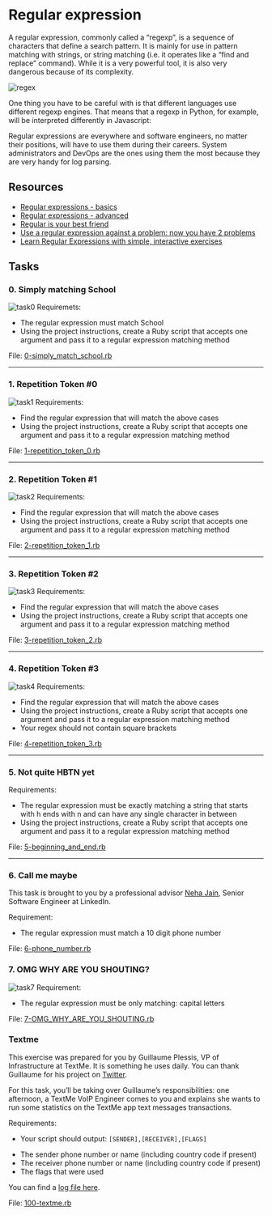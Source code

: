 # Regular expression
A regular expression, commonly called a “regexp”, is a sequence of characters that define a search pattern.  It is mainly for use in pattern matching with strings, or string matching (i.e. it operates like a “find and replace” command). While it is a very powerful tool, it is also very dangerous because of its complexity.

![regex](https://intranet.alxswe.com/images/contents/sysadmin/concepts/29/regex_now_2_problems.jpg)

One thing you have to be careful with is that different languages use different regexp engines. That means that a regexp in Python, for example, will be interpreted differently in Javascript:

Regular expressions are everywhere and software engineers, no matter their positions, will have to use them during their careers. System administrators and DevOps are the ones using them the most because they are very handy for log parsing.

## Resources
* [Regular expressions - basics](https://www.slideshare.net/neha_jain/introducing-regular-expressions)
* [Regular expressions - advanced](https://www.slideshare.net/neha_jain/advanced-regular-expressions-80296518)
* [Regular is your best friend](https://rubular.com/)
* [Use a regular expression against a problem: now you have 2 problems](https://blog.codinghorror.com/regular-expressions-now-you-have-two-problems/)
* [Learn Regular Expressions with simple, interactive exercises](https://regexone.com/)

## Tasks
### 0. Simply matching School
![task0](https://s3.amazonaws.com/alx-intranet.hbtn.io/uploads/medias/2020/9/ec65557f0da1fbfbff6659413885e4d4822f5b1d.png?X-Amz-Algorithm=AWS4-HMAC-SHA256&X-Amz-Credential=AKIARDDGGGOUSBVO6H7D%2F20230131%2Fus-east-1%2Fs3%2Faws4_request&X-Amz-Date=20230131T172753Z&X-Amz-Expires=86400&X-Amz-SignedHeaders=host&X-Amz-Signature=9fd18d609094c79cdbfecf36d88554a4420f837abeb65a32ad0a17bd1b877e43)
Requiremets:
* The regular expression must match School
* Using the project instructions, create a Ruby script that accepts one argument and pass it to a regular expression matching method

File: [0-simply_match_school.rb](./0-simply_match_school.rb)

***

### 1. Repetition Token #0
![task1](https://s3.amazonaws.com/alx-intranet.hbtn.io/uploads/medias/2020/9/e7db3c377d46453588fc84f3a975661d142fee91.png?X-Amz-Algorithm=AWS4-HMAC-SHA256&X-Amz-Credential=AKIARDDGGGOUSBVO6H7D%2F20230131%2Fus-east-1%2Fs3%2Faws4_request&X-Amz-Date=20230131T172753Z&X-Amz-Expires=86400&X-Amz-SignedHeaders=host&X-Amz-Signature=7c3d1e23e4e7a68f1720721849256b93d7fd1edf20b36ce2394100ae71b17571)
Requirements:
* Find the regular expression that will match the above cases
* Using the project instructions, create a Ruby script that accepts one argument and pass it to a regular expression matching method

File: [1-repetition_token_0.rb](./1-repetition_token_0.rb)

***

### 2. Repetition Token #1
![task2](https://s3.amazonaws.com/alx-intranet.hbtn.io/uploads/medias/2020/9/c59ff11db195d5cf17d1790a5141ae2f234786d2.png?X-Amz-Algorithm=AWS4-HMAC-SHA256&X-Amz-Credential=AKIARDDGGGOUSBVO6H7D%2F20230131%2Fus-east-1%2Fs3%2Faws4_request&X-Amz-Date=20230131T172753Z&X-Amz-Expires=86400&X-Amz-SignedHeaders=host&X-Amz-Signature=e6f3407f932c846a11a34a9b4a8ef9ab1391c6aca712094480b4b73a8ba52d71)
Requirements:
* Find the regular expression that will match the above cases
* Using the project instructions, create a Ruby script that accepts one argument and pass it to a regular expression matching method

File: [2-repetition_token_1.rb](./2-repetition_token_1.rb)

***

### 3. Repetition Token #2
![task3](https://s3.amazonaws.com/alx-intranet.hbtn.io/uploads/medias/2020/9/3b6bf4aeca6a0c2de584e7f5d68d11eef57ce205.png?X-Amz-Algorithm=AWS4-HMAC-SHA256&X-Amz-Credential=AKIARDDGGGOUSBVO6H7D%2F20230131%2Fus-east-1%2Fs3%2Faws4_request&X-Amz-Date=20230131T172753Z&X-Amz-Expires=86400&X-Amz-SignedHeaders=host&X-Amz-Signature=5cf20fe4e0c18736dad29d49323b9bd10dbe549fba8cb8ad7c02e34a308179d1)
Requirements:
* Find the regular expression that will match the above cases
* Using the project instructions, create a Ruby script that accepts one argument and pass it to a regular expression matching method

File: [3-repetition_token_2.rb](./3-repetition_token_2.rb)

***

### 4. Repetition Token #3
![task4](https://s3.amazonaws.com/alx-intranet.hbtn.io/uploads/medias/2020/9/f8dbcb9cf5ae569a8645027dc46e81cb372ce28e.png?X-Amz-Algorithm=AWS4-HMAC-SHA256&X-Amz-Credential=AKIARDDGGGOUSBVO6H7D%2F20230131%2Fus-east-1%2Fs3%2Faws4_request&X-Amz-Date=20230131T172753Z&X-Amz-Expires=86400&X-Amz-SignedHeaders=host&X-Amz-Signature=f73506d7b4c9a6e3470f6bda8135c1904672feb176666e55581afb0c1e4f8da7)
Requirements:
* Find the regular expression that will match the above cases
* Using the project instructions, create a Ruby script that accepts one argument and pass it to a regular expression matching method
* Your regex should not contain square brackets

File: [4-repetition_token_3.rb](./4-repetition_token_3.rb)

***

### 5. Not quite HBTN yet
Requirements:
* The regular expression must be exactly matching a string that starts with h ends with n and can have any single character in between
* Using the project instructions, create a Ruby script that accepts one argument and pass it to a regular expression matching method

File: [5-beginning_and_end.rb](./5-beginning_and_end.rb)

***

### 6. Call me maybe
This task is brought to you by a professional advisor [Neha Jain](https://twitter.com/_nehajain), Senior Software Engineer at LinkedIn.

Requirement:
* The regular expression must match a 10 digit phone number

File: [6-phone_number.rb](./6-phone_number.rb)

### 7. OMG WHY ARE YOU SHOUTING?
![task7](https://intranet.alxswe.com/images/contents/sysadmin/projects/78/shouting.jpg)
Requirement:
* The regular expression must be only matching: capital letters

File: [7-OMG_WHY_ARE_YOU_SHOUTING.rb](./7-OMG_WHY_ARE_YOU_SHOUTING.rb)

### Textme

This exercise was prepared for you by Guillaume Plessis, VP of Infrastructure at TextMe. It is something he uses daily. You can thank Guillaume for his project on [Twitter](https://twitter.com/gui).

For this task, you’ll be taking over Guillaume’s responsibilities: one afternoon, a TextMe VoIP Engineer comes to you and explains she wants to run some statistics on the TextMe app text messages transactions.

Requirements:
* Your script should output: `[SENDER],[RECEIVER],[FLAGS]`
+ The sender phone number or name (including country code if present)
+ The receiver phone number or name (including country code if present)
+ The flags that were used

You can find a [log file here](text_messages.log).

File: [100-textme.rb](./100-textme.rb)